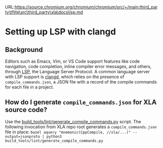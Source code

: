 URL:https://source.chromium.org/chromium/chromium/src/+/main:third_party\tflite\src\third_party\xla\docs\lsp.md
# Setting up LSP with clangd

## Background

Editors such as Emacs, Vim, or VS Code support features like code navigation,
code completion, inline compiler error messages, and others, through
[LSP](https://en.wikipedia.org/wiki/Language_Server_Protocol), the Language
Server Protocol. A common language server with LSP support is
[clangd](https://clangd.llvm.org), which relies on the presence of
`compile_commands.json`, a JSON file with a record of the compile commands for
each file in a project.

## How do I generate `compile_commands.json` for XLA source code?

Use the
[build_tools/lint/generate_compile_commands.py](https://github.com/openxla/xla/blob/main/build_tools/lint/generate_compile_commands.py)
script. The following invocation from XLA repo root generates a
`compile_commands.json` file in place: `bazel aquery "mnemonic(CppCompile,
//xla/...)" --output=jsonproto | python3
build_tools/lint/generate_compile_commands.py`
